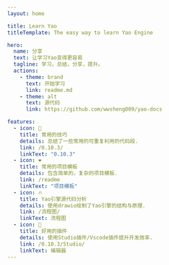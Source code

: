 ```yaml
---
layout: home

title: Learn Yao
titleTemplate: The easy way to learn Yao Engine

hero:
  name: 分享
  text: 让学习Yao变得更容易
  tagline: 学习，总结，分享，提升。
  actions:
    - theme: brand
      text: 开始学习
      link: readme.md
    - theme: alt
      text: 源代码
      link: https://github.com/wwsheng009/yao-docs

features:
  - icon: 📝
    title: 常用的技巧
    details: 总结了一些常用的可重复利用的代码段.
    link: /0.10.3/
    linkText: "0.10.3"
  - icon: ❤️
    title: 常用的项目模板
    details: 包含简单的，复杂的项目模板.
    link: /readme
    linkText: "项目模板"
  - icon: 🔥
    title: Yao引擎源代码分析
    details: 使用drawio绘制了Yao引擎的结构与原理.
    link: /流程图/
    linkText: 流程图
  - icon: 🚀
    title: 好用的插件
    details: 使用Studio插件/Vscode插件提升开发效率.
    link: /0.10.3/Studio/
    linkText: 编辑器
---
```

